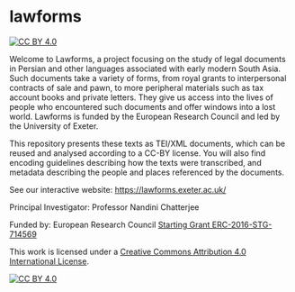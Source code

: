 # lawforms

[![CC BY 4.0][cc-by-shield]][cc-by]

Welcome to Lawforms, a project focusing on the study of legal documents in Persian and other languages associated with early modern South Asia. Such documents take a variety of forms, from royal grants to interpersonal contracts of sale and pawn, to more peripheral materials such as tax account books and private letters. They give us access into the lives of people who encountered such documents and offer windows into a lost world. Lawforms is funded by the European Research Council and led by the University of Exeter.

This repository presents these texts as TEI/XML documents, which can be reused and analysed according to a CC-BY license. You will also find encoding guidelines describing how the texts were transcribed, and metadata describing the people and places referenced by the documents.

See our interactive website: https://lawforms.exeter.ac.uk/

Principal Investigator: Professor Nandini Chatterjee

Funded by: European Research Council [Starting Grant ERC-2016-STG-714569](https://erc.easme-web.eu/?p=714569) 

This work is licensed under a
[Creative Commons Attribution 4.0 International License][cc-by].

[![CC BY 4.0][cc-by-image]][cc-by]

[cc-by]: http://creativecommons.org/licenses/by/4.0/
[cc-by-image]: https://i.creativecommons.org/l/by/4.0/88x31.png
[cc-by-shield]: https://img.shields.io/badge/License-CC%20BY%204.0-lightgrey.svg
